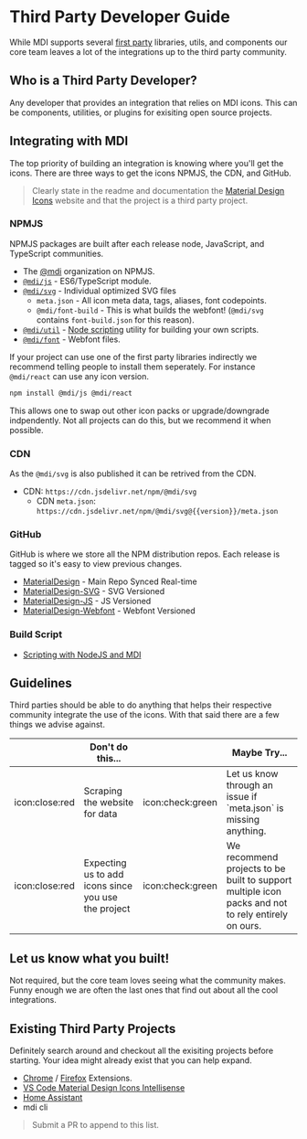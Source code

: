 # Third Party Developer Guide

While MDI supports several [first party](/contribute/first-party-guide) libraries, utils, and components our core team leaves a lot of the integrations up to the third party community.

## Who is a Third Party Developer?

Any developer that provides an integration that relies on MDI icons. This can be components, utilities, or plugins for exisiting open source projects.

## Integrating with MDI

The top priority of building an integration is knowing where you'll get the icons. There are three ways to get the icons NPMJS, the CDN, and GitHub.

> Clearly state in the readme and documentation the [Material Design Icons](https://materialdesignicons.com) website and that the project is a third party project.

### NPMJS

NPMJS packages are built after each release node, JavaScript, and TypeScript communities.

- The [@mdi](https://www.npmjs.com/org/mdi) organization on NPMJS.
- [`@mdi/js`](https://www.npmjs.com/package/@mdi/js) - ES6/TypeScript module.
- [`@mdi/svg`](https://www.npmjs.com/package/@mdi/svg) - Individual optimized SVG files
  - `meta.json` - All icon meta data, tags, aliases, font codepoints.
  - `@mdi/font-build` - This is what builds the webfont! (`@mdi/svg` contains `font-build.json` for this reason).
- [`@mdi/util`](https://www.npmjs.com/package/@mdi/util) - [Node scripting](/guide/nodejs-scripting) utility for building your own scripts.
- [`@mdi/font`](https://www.npmjs.com/package/@mdi/font) - Webfont files.

If your project can use one of the first party libraries indirectly we recommend telling people to install them seperately. For instance `@mdi/react` can use any icon version.

```bash
npm install @mdi/js @mdi/react
```

This allows one to swap out other icon packs or upgrade/downgrade indpendently. Not all projects can do this, but we recommend it when possible.

###  CDN

As the `@mdi/svg` is also published it can be retrived from the CDN.

- CDN: `https://cdn.jsdelivr.net/npm/@mdi/svg`
  - CDN `meta.json`: `https://cdn.jsdelivr.net/npm/@mdi/svg@{{version}}/meta.json`

### GitHub

GitHub is where we store all the NPM distribution repos. Each release is tagged so it's easy to view previous changes.

- [MaterialDesign](https://github.com/Templarian/MaterialDesign) - Main Repo Synced Real-time
- [MaterialDesign-SVG](https://github.com/Templarian/MaterialDesign-SVG) - SVG Versioned
- [MaterialDesign-JS](https://github.com/Templarian/MaterialDesign-JS) - JS Versioned
- [MaterialDesign-Webfont](https://github.com/Templarian/MaterialDesign-Webfont) - Webfont Versioned

### Build Script

- [Scripting with NodeJS and MDI](http://templarian.com/2018/04/13/scripting-with-nodejs-and-material-design-icons/)

## Guidelines

Third parties should be able to do anything that helps their respective community integrate the use of the icons. With that said there are a few things we advise against.

<table>
<thead>
<tr>
<th style="width:1.5rem"></th>
<th>Don't do this...</th>
<th style="width:1.5rem"></th>
<th>Maybe Try...</th>
</tr>
</thead>
<tbody>
<tr>
<td>icon:close:red</td>
<td>Scraping the website for data</td>
<td>icon:check:green</td>
<td>Let us know through an issue if `meta.json` is missing anything.</td>
</tr>
<tr>
<td>icon:close:red</td>
<td>Expecting us to add icons since you use the project</td>
<td>icon:check:green</td>
<td>We recommend projects to be built to support multiple icon packs and not to rely entirely on ours.</td>
</tr>
</tbody>
</table>

## Let us know what you built!

Not required, but the core team loves seeing what the community makes. Funny enough we are often the last ones that find out about all the cool integrations.

## Existing Third Party Projects

Definitely search around and checkout all the exisiting projects before starting. Your idea might already exist that you can help expand.

- [Chrome](https://chrome.google.com/webstore/detail/materialdesignicons-picke/edjaedpifkihpjkcgknfokmibkoafhme) / [Firefox](https://addons.mozilla.org/en-US/firefox/addon/materialdesignicons-picker/) Extensions.
- [VS Code Material Design Icons Intellisense](https://marketplace.visualstudio.com/items?itemName=lukas-tr.materialdesignicons-intellisense)
- [Home Assistant](https://www.home-assistant.io/docs/configuration/customizing-devices/#icon)
- mdi cli

> Submit a PR to append to this list.
